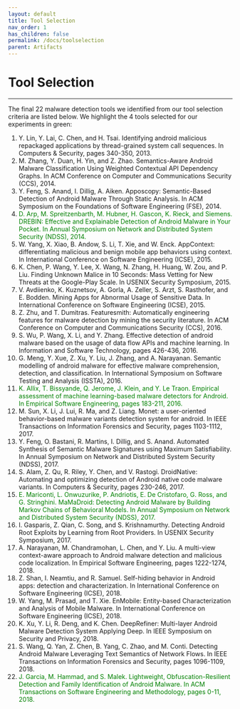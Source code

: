 ```yaml
---
layout: default
title: Tool Selection
nav_order: 1
has_children: false
permalink: /docs/toolselection
parent: Artifacts
---
```

# Tool Selection
---

The final 22 malware detection tools we identified from our tool selection criteria are listed below. We highlight the 4 tools selected for our experiments in green:

1. Y. Lin, Y. Lai, C. Chen, and H. Tsai. Identifying android malicious repackaged applications by thread-grained system call sequences. In Computers & Security, pages 340-350, 2013.
2. M. Zhang, Y. Duan, H. Yin, and Z. Zhao. Semantics-Aware Android Malware Classification Using Weighted Contextual API Dependency Graphs. In ACM Conference on Computer and Communications Security (CCS), 2014.
3. Y. Feng, S. Anand, I. Dillig, A. Aiken. Apposcopy: Semantic-Based Detection of Android Malware Through Static Analysis. In ACM Symposium on the Foundations of Software Engineering (FSE), 2014.
4. <span style="color:green">D. Arp, M. Spreitzenbarth, M. Hubner, H. Gascon, K. Rieck, and Siemens. DREBIN: Effective and Explainable Detection of Android Malware in Your Pocket. In Annual Symposium on Network and Distributed System Security (NDSS), 2014.</span>
5. W. Yang, X. Xiao, B. Andow, S. Li, T. Xie, and W. Enck. AppContext: differentiating malicious and benign mobile app behaviors using context. In International Conference on Software Engineering (ICSE), 2015.
6. K. Chen, P. Wang, Y. Lee, X. Wang, N. Zhang, H. Huang, W. Zou, and P. Liu. Finding Unknown Malice in 10 Seconds: Mass Vetting for New Threats at the Google-Play Scale. In USENIX Security Symposium, 2015.
7. V. Avdiienko, K. Kuznetsov, A. Gorla, A. Zeller, S. Arzt, S. Rasthofer, and E. Bodden. Mining Apps for Abnormal Usage of Sensitive Data. In International Conference on Software Engineering (ICSE), 2015.
8. Z. Zhu, and T. Dumitras. Featuresmith: Automatically engineering features for malware detection by mining the security literature. In ACM Conference on Computer and Communications Security (CCS), 2016.
9. S. Wu, P. Wang, X. Li, and Y. Zhang. Effective detection of android malware based on the usage of data flow APIs and machine learning. In Information and Software Technology, pages 426-436, 2016.
10. G. Meng, Y. Xue, Z. Xu, Y. Liu, J. Zhang, and A. Narayanan. Semantic modelling of android malware for effective malware comprehension, detection, and classification. In International Symposium on Software Testing and Analysis (ISSTA), 2016.
11. <span style="color:green">K. Allix, T. Bissyande, Q. Jerome, J. Klein, and Y. Le Traon. Empirical assessment of machine learning-based malware detectors for Android. In Empirical Software Engineering, pages 183-211, 2016.</span>
12. M. Sun, X. Li, J. Lui, R. Ma, and Z. Liang. Monet: a user-oriented behavior-based malware variants detection system for android. In IEEE Transactions on Information Forensics and Security, pages 1103-1112, 2017.
13. Y. Feng, O. Bastani, R. Martins, I. Dillig, and S. Anand. Automated Synthesis of Semantic Malware Signatures using Maximum Satisfiability. In Annual Symposium on Network and Distributed System Security (NDSS), 2017.
14. S. Alam, Z. Qu, R. Riley, Y. Chen, and V. Rastogi. DroidNative: Automating and optimizing detection of Android native code malware variants. In Computers & Security, pages 230-246, 2017.
15. <span style="color:green">E. Mariconti, L. Onwuzurike, P. Andriotis, E. De Cristofaro, G. Ross, and G. Stringhini. MaMaDroid: Detecting Android Malware by Building Markov Chains of Behavioral Models. In Annual Symposium on Network and Distributed System Security (NDSS), 2017.</span>
16. I. Gasparis, Z. Qian, C. Song, and S. Krishnamurthy. Detecting Android Root Exploits by Learning from Root Providers. In USENIX Security Symposium, 2017.
17. A. Narayanan, M. Chandramohan, L. Chen, and Y. Liu. A multi-view context-aware approach to Android malware detection and malicious code localization. In Empirical Software Engineering, pages 1222-1274, 2018.
18. Z. Shan, I. Neamtiu, and R. Samuel. Self-hiding behavior in Android apps: detection and characterization. In International Conference on Software Engineering (ICSE), 2018.
19. W. Yang, M. Prasad, and T. Xie. EnMobile: Entity-based Characterization and Analysis of Mobile Malware. In International Conference on Software Engineering (ICSE), 2018.
20. K. Xu, Y. Li, R. Deng, and K. Chen. DeepRefiner: Multi-layer Android Malware Detection System Applying Deep. In IEEE Symposium on Security and Privacy, 2018.
21. S. Wang, Q. Yan, Z. Chen, B. Yang, C. Zhao, and M. Conti. Detecting Android Malware Leveraging Text Semantics of Network Flows. In IEEE Transactions on Information Forensics and Security, pages 1096-1109, 2018.
22. <span style="color:green">J. Garcia, M. Hammad, and S. Malek. Lightweight, Obfuscation-Resilient Detection and Family Identification of Android Malware. In ACM Transactions on Software Engineering and Methodology, pages 0-11, 2018.</span>

